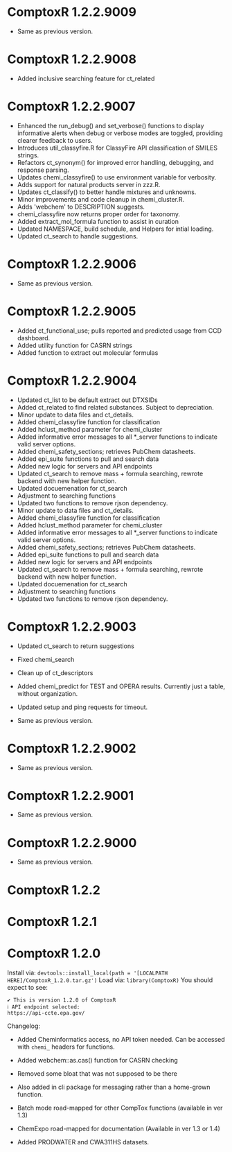<!-- NEWS.md is maintained by https://cynkra.github.io/fledge, do not edit -->

# ComptoxR 1.2.2.9009

- Same as previous version.


# ComptoxR 1.2.2.9008

- Added inclusive searching feature for ct_related


# ComptoxR 1.2.2.9007

- Enhanced the run_debug() and set_verbose() functions to display informative alerts when debug or verbose modes are toggled, providing clearer feedback to users.
- Introduces util_classyfire.R for ClassyFire API classification of SMILES strings.
- Refactors ct_synonym() for improved error handling, debugging, and response parsing.
- Updates chemi_classyfire() to use environment variable for verbosity.
- Adds support for natural products server in zzz.R.
- Updates ct_classify() to better handle mixtures and unknowns.
- Minor improvements and code cleanup in chemi_cluster.R.
- Adds 'webchem' to DESCRIPTION suggests.
- chemi_classyfire now returns proper order for taxonomy.
- Added extract_mol_formula function to assist in curation
- Updated NAMESPACE, build schedule, and Helpers for intial loading.
- Updated ct_search to handle suggestions.


# ComptoxR 1.2.2.9006

- Same as previous version.


# ComptoxR 1.2.2.9005

- Added ct_functional_use; pulls reported and predicted usage from CCD dashboard.
- Added utility function for CASRN strings
- Added function to extract out molecular formulas


# ComptoxR 1.2.2.9004

- Updated ct_list to be default extract out DTXSIDs
- Added ct_related to find related substances. Subject to depreciation.
- Minor update to data files and ct_details.
- Added chemi_classyfire function for classification
- Added hclust_method parameter for chemi_cluster
- Added informative error messages to all *_server functions to indicate valid server options.
- Added chemi_safety_sections; retrieves PubChem datasheets.
- Added epi_suite functions to pull and search data
- Added new logic for servers and API endpoints
- Updated ct_search to remove mass + formula searching, rewrote backend with new helper function.
- Updated docuemenation for ct_search
- Adjustment to searching functions
- Updated two functions to remove rjson dependency.
- Minor update to data files and ct_details.
- Added chemi_classyfire function for classification
- Added hclust_method parameter for chemi_cluster
- Added informative error messages to all *_server functions to indicate valid server options.
- Added chemi_safety_sections; retrieves PubChem datasheets.
- Added epi_suite functions to pull and search data
- Added new logic for servers and API endpoints
- Updated ct_search to remove mass + formula searching, rewrote backend with new helper function.
- Updated docuemenation for ct_search
- Adjustment to searching functions
- Updated two functions to remove rjson dependency.


# ComptoxR 1.2.2.9003

- Updated ct_search to return suggestions
- Fixed chemi_search
- Clean up of ct_descriptors
- Added chemi_predict for TEST and OPERA results. Currently just a table, without organization.
- Updated setup and ping requests for timeout.


- Same as previous version.


# ComptoxR 1.2.2.9002

- Same as previous version.


# ComptoxR 1.2.2.9001

- Same as previous version.


# ComptoxR 1.2.2.9000

- Same as previous version.


# ComptoxR 1.2.2

# ComptoxR 1.2.1

# ComptoxR 1.2.0

Install via:
`devtools::install_local(path = '[LOCALPATH HERE]/ComptoxR_1.2.0.tar.gz')`
Load via: `library(ComptoxR)` You should expect to see:

```         
✔ This is version 1.2.0 of ComptoxR
ℹ API endpoint selected:
https://api-ccte.epa.gov/
```

Changelog:

-   Added Cheminformatics access, no API token needed. Can be accessed
    with `chemi_` headers for functions.
    
-   Added webchem::as.cas() function for CASRN checking

-   Removed some bloat that was not supposed to be there

-    Also added in cli package for messaging rather than a home-grown
    function.

-   Batch mode road-mapped for other CompTox functions (available in ver
    1.3)

-   ChemExpo road-mapped for documentation (Available in ver 1.3 or 1.4)

-   Added PRODWATER and CWA311HS datasets.
